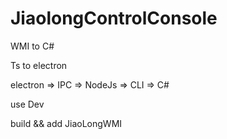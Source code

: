 # JiaolongControlConsole
WMI to C# 

Ts to electron

electron => IPC => NodeJs => CLI => C#

use Dev

build && add JiaoLongWMI